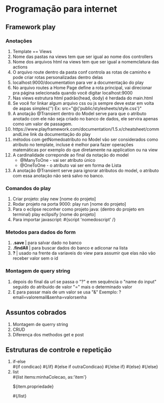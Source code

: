 # Programação para internet
## Framework play

### Anotações 
<ol>
<li>Template == Views</li>
<li>Nome das pastas na views tem que ser igual ao nome dos controllers</li>
<li>Nome dos arquivos html na views tem que ser igual a nomemclatura das actions</li>
<li>O arquivo route dentro da pasta conf controla as rotas de caminho e pode criar rotas personalizadas dentro delas</li>
<li>localhost:9000/documentation para ver a documentação do play</li>
<li>No arquivo routes a Home Page define a rota principal, vai direcionar pra página selecionada quando você digitar localhost:9000</li>
<li>Nas views estrutura html padrão(head, dody) é herdada do main.html</li>
<li>Se você for linkar algum arquivo css ou js sempre deve estar em volta de aspas simples('') Ex: src="@{'public/stylesheets/style.css'}"</li>
<li>A anotação @Transient dentro do Model serve para que o atributo anotado com ele não seja criado no banco de dados, ele servira apenas como um valor de passagem.</li>
<li> https://www.playframework.com/documentation/1.5.x/cheatsheet/commandLine link da documentação do play</li>
<li> métodos com getNomedoatributo no Model vão ser considerados como atributo no template, incluse é melhor para fazer operações matemáticas por exemplo do que diretamente na application ou na view </li>
<li> 
  A cardinalidade correponde ao final da notação do model
  <ul>
    <li>@ManyToOne - vai ser atributo único</li>
     <li>@OneToOne - o atributo vai ser em forma de Lista</li>
  </ul>
</li>
<li>A anotação @Transient serve para ignorar atributos do model, o atributo com essa anotação não será salvo no banco.</li>
</ol>

### Comandos do play
<ol>
  <li>Criar projeto: play new [nome do projeto]</li>
  <li>Rodar projeto na porta 9000: play run [nome do projeto]</li>
  <li>Para o eclipse reconher como projeto java: (dentro do projeto em terminal) play eclipsify [nome do projeto]</li>
  <li>Para importar javascript: #{script 'nomedoscript' /}</li>
</ol>

### Metodos para dados do form 
<ol>
  <li><strong>.save </strong>| para salvar dado no banco</li>
  <li><strong>.findAll </strong>| para buscar dados do banco e adiconar na lista</li>
  <li><strong>? </strong>| usado na frente da variaveis do view para assumir que elas não vão receber valor sem o id</li>
</ol>

### Montagem de query string
<ol>
  <li>depois do final da url se passa o "?" e em sequência o "name do input" seguido do atribuido de valor "=" mais o determinado valor </li>
  <li>E para passar mais de um valor se usa "&" Exemplo: ?email=valoremail&senha=valorsenha</li>
</ol>

## Assuntos cobrados
<ol>
  <li>Montagem de querry string </li>
  <li>CRUD</li>
  <li>Diferença dos methodos get e post</li>
</ol>

## Estruturas de controle e repetição
<ol>
  <li>
    if-else
  </li>
  #{if condicao}
    #{/if}
#{else if outraCondicao}
    #{/else if}
#{else}
    #{/else}

  <li>
    list
  </li>
  #{list items:minhaColecao, as:'item'}
    <p>${item.propriedade}</p>#{/list}
</ol>
